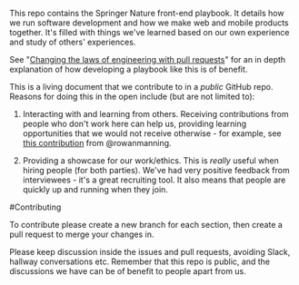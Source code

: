 This repo contains the Springer Nature front-end playbook. It details how we run software development and how we make web and mobile products together. It's filled with things we've learned based on our own experience and study of others' experiences.

See "[Changing the laws of engineering with pull requests]" for an in depth explanation of how developing a playbook like this is of benefit.

This is a living document that we contribute to in a _public_ GitHub repo. Reasons for doing this in the open include (but are not limited to):

1. Interacting with and learning from others. Receiving contributions from people who don't work here can help us, providing learning opportunities that we would not receive otherwise - for example, see [this contribution] from @rowanmanning.

1. Providing a showcase for our work/ethics. This is _really_ useful when hiring people (for both parties). We've had very positive feedback from interviewees - it's a great recruiting tool. It also means that people are quickly up and running when they join.


#Contributing

To contribute please create a new branch for each section, then create a pull request to merge your changes in.

Please keep discussion inside the issues and pull requests, avoiding Slack, hallway conversations etc. Remember that this repo is public, and the discussions we have can be of benefit to people apart from us.

[this contribution]: https://github.com/springernature/frontend/pull/48#issuecomment-236139605
[Changing the laws of engineering with pull requests]: https://github.com/springernature/frontend/pull/48#issuecomment-236139605

